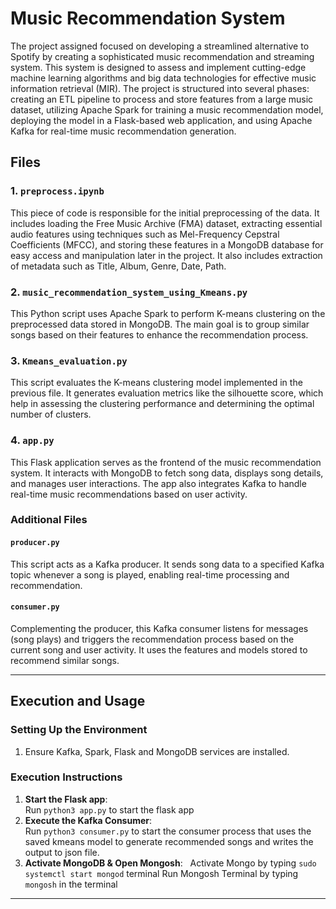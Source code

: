 # Music Recommendation System
The project assigned focused on developing a streamlined alternative to Spotify by creating a sophisticated music recommendation and streaming system. This system is designed to assess and implement cutting-edge machine learning algorithms and big data technologies for effective music information retrieval (MIR). The project is structured into several phases: creating an ETL pipeline to process and store features from a large music dataset, utilizing Apache Spark for training a music recommendation model, deploying the model in a Flask-based web application, and using Apache Kafka for real-time music recommendation generation.

## Files

### 1. `preprocess.ipynb`

This piece of code is responsible for the initial preprocessing of the data. It includes loading the Free Music Archive (FMA) dataset, extracting essential audio features using techniques such as Mel-Frequency Cepstral Coefficients (MFCC), and storing these features in a MongoDB database for easy access and manipulation later in the project. It also includes extraction of metadata such as Title, Album, Genre, Date, Path.

### 2. `music_recommendation_system_using_Kmeans.py`

This Python script uses Apache Spark to perform K-means clustering on the preprocessed data stored in MongoDB. The main goal is to group similar songs based on their features to enhance the recommendation process.

### 3. `Kmeans_evaluation.py`

This script evaluates the K-means clustering model implemented in the previous file. It generates evaluation metrics like the silhouette score, which help in assessing the clustering performance and determining the optimal number of clusters.

### 4. `app.py`

This Flask application serves as the frontend of the music recommendation system. It interacts with MongoDB to fetch song data, displays song details, and manages user interactions. The app also integrates Kafka to handle real-time music recommendations based on user activity.

### Additional Files

#### `producer.py`

This script acts as a Kafka producer. It sends song data to a specified Kafka topic whenever a song is played, enabling real-time processing and recommendation.

#### `consumer.py`

Complementing the producer, this Kafka consumer listens for messages (song plays) and triggers the recommendation process based on the current song and user activity. It uses the features and models stored to recommend similar songs.

---

## Execution and Usage

### Setting Up the Environment
1. Ensure Kafka, Spark, Flask and MongoDB services are installed.

### Execution Instructions
1. **Start the Flask app**:  
   Run `python3 app.py` to start the flask app 
2. **Execute the Kafka Consumer**:  
   Run `python3 consumer.py` to start the consumer process that uses the saved kmeans model to generate recommended songs and writes the output to json file.
3. **Activate MongoDB & Open Mongosh**:      Activate Mongo by typing `sudo systemctl start mongod` terminal
   Run Mongosh Terminal by typing `mongosh` in the terminal

---
